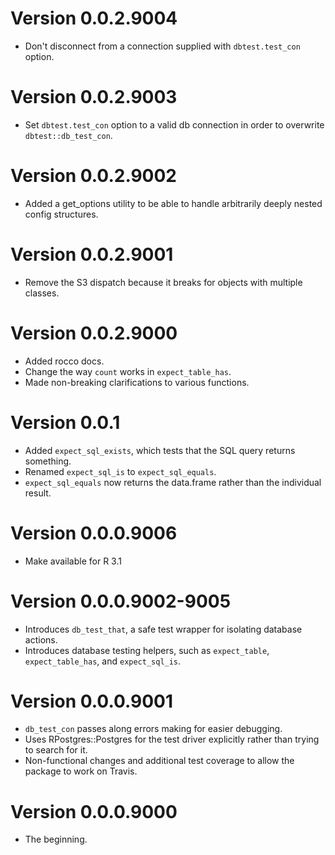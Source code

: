 # Version 0.0.2.9004
- Don't disconnect from a connection supplied with `dbtest.test_con` option.

# Version 0.0.2.9003
- Set `dbtest.test_con` option to a valid db connection in order to overwrite `dbtest::db_test_con`.

# Version 0.0.2.9002
- Added a get_options utility to be able to handle arbitrarily deeply nested config structures.

# Version 0.0.2.9001
- Remove the S3 dispatch because it breaks for objects with multiple classes.

# Version 0.0.2.9000
- Added rocco docs.
- Change the way `count` works in `expect_table_has`.
- Made non-breaking clarifications to various functions.

# Version 0.0.1
- Added `expect_sql_exists`, which tests that the SQL query returns something.
- Renamed `expect_sql_is` to `expect_sql_equals`.
- `expect_sql_equals` now returns the data.frame rather than the individual result.

# Version 0.0.0.9006
- Make available for R 3.1

# Version 0.0.0.9002-9005
- Introduces `db_test_that`, a safe test wrapper for isolating database actions.
- Introduces database testing helpers, such as `expect_table`, `expect_table_has`, and `expect_sql_is`.

# Version 0.0.0.9001
- `db_test_con` passes along errors making for easier debugging.
- Uses RPostgres::Postgres for the test driver explicitly rather than trying to search for it.
- Non-functional changes and additional test coverage to allow the package to work on Travis.

# Version 0.0.0.9000
- The beginning.
